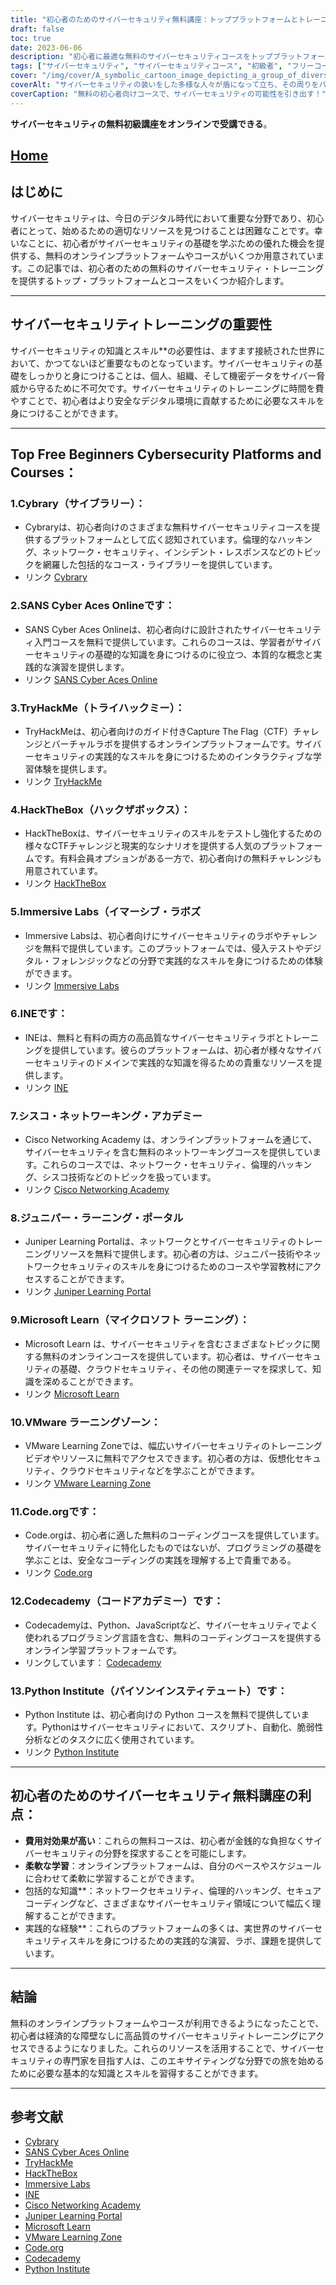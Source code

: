 ```yaml
---
title: "初心者のためのサイバーセキュリティ無料講座：トッププラットフォームとトレーニング"
draft: false
toc: true
date: 2023-06-06
description: "初心者に最適な無料のサイバーセキュリティコースをトッププラットフォームで発見し、この重要な分野への道を歩み始めましょう。"
tags: ["サイバーセキュリティ", "サイバーセキュリティコース", "初級者", "フリーコース", "オンラインプラットフォーム", "サイバーセキュリティトレーニング", "学習資源", "ネットワークセキュリティ", "倫理的ハッキング", "えんぎ", "実技", "実地体験", "サイバーセキュリティの基礎知識", "サイブラリー", "SANS Cyber Aces Online", "TryHackMe（トライハックミー", "ハックザボックス", "イマーシブ・ラボ", "アイエヌイー", "シスコネットワーキングアカデミー", "ジュニパー・ラーニング・ポータル", "Microsoft Learn", "VMware Learning Zone", "コード・オルグ", "コーデカデミー", "パイソンインスティテュート", "コスト・オブ・ラーニング", "だんりょくきょういく", "博識", "サイバーセキュリティの実地経験"]
cover: "/img/cover/A_symbolic_cartoon_image_depicting_a_group_of_diverse_indiv.png"
coverAlt: "サイバーセキュリティの装いをした多様な人々が盾になって立ち、その周りをバイナリーコードとロックアイコンが取り囲む様子を描いたシンボリックな漫画画像で、デジタル領域での結束と保護の重要性を強調しています。"
coverCaption: "無料の初心者向けコースで、サイバーセキュリティの可能性を引き出す！"
---
```


**サイバーセキュリティの無料初級講座をオンラインで受講できる**。

## [Home](/cyber-security-career-playbook-start/)

## はじめに
サイバーセキュリティは、今日のデジタル時代において重要な分野であり、初心者にとって、始めるための適切なリソースを見つけることは困難なことです。幸いなことに、初心者がサイバーセキュリティの基礎を学ぶための優れた機会を提供する、無料のオンラインプラットフォームやコースがいくつか用意されています。この記事では、初心者のための無料のサイバーセキュリティ・トレーニングを提供するトップ・プラットフォームとコースをいくつか紹介します。

______

## サイバーセキュリティトレーニングの重要性
サイバーセキュリティの知識とスキル**の必要性は、ますます接続された世界において、かつてないほど重要なものとなっています。サイバーセキュリティの基礎をしっかりと身につけることは、個人、組織、そして機密データをサイバー脅威から守るために不可欠です。サイバーセキュリティのトレーニングに時間を費やすことで、初心者はより安全なデジタル環境に貢献するために必要なスキルを身につけることができます。

______

## Top Free Beginners Cybersecurity Platforms and Courses：

### 1.Cybrary（サイブラリー）：
- Cybraryは、初心者向けのさまざまな無料サイバーセキュリティコースを提供するプラットフォームとして広く認知されています。倫理的なハッキング、ネットワーク・セキュリティ、インシデント・レスポンスなどのトピックを網羅した包括的なコース・ライブラリーを提供しています。
- リンク [Cybrary](https://www.cybrary.it/)

### 2.SANS Cyber Aces Onlineです：
- SANS Cyber Aces Onlineは、初心者向けに設計されたサイバーセキュリティ入門コースを無料で提供しています。これらのコースは、学習者がサイバーセキュリティの基礎的な知識を身につけるのに役立つ、本質的な概念と実践的な演習を提供します。
- リンク [SANS Cyber Aces Online](https://www.cyberaces.org/)

### 3.TryHackMe（トライハックミー）：
- TryHackMeは、初心者向けのガイド付きCapture The Flag（CTF）チャレンジとバーチャルラボを提供するオンラインプラットフォームです。サイバーセキュリティの実践的なスキルを身につけるためのインタラクティブな学習体験を提供します。
- リンク [TryHackMe](https://tryhackme.com/signup?referrer=5f651e437af6815dfbc2ab56)

### 4.HackTheBox（ハックザボックス）：
- HackTheBoxは、サイバーセキュリティのスキルをテストし強化するための様々なCTFチャレンジと現実的なシナリオを提供する人気のプラットフォームです。有料会員オプションがある一方で、初心者向けの無料チャレンジも用意されています。
- リンク [HackTheBox](https://www.hackthebox.eu/)

### 5.Immersive Labs（イマーシブ・ラボズ
- Immersive Labsは、初心者向けにサイバーセキュリティのラボやチャレンジを無料で提供しています。このプラットフォームでは、侵入テストやデジタル・フォレンジックなどの分野で実践的なスキルを身につけるための体験ができます。
- リンク [Immersive Labs](https://www.immersivelabs.com/)

### 6.INEです：
- INEは、無料と有料の両方の高品質なサイバーセキュリティラボとトレーニングを提供しています。彼らのプラットフォームは、初心者が様々なサイバーセキュリティのドメインで実践的な知識を得るための貴重なリソースを提供します。
- リンク [INE](https://ine.com/)

### 7.シスコ・ネットワーキング・アカデミー
- Cisco Networking Academy は、オンラインプラットフォームを通じて、サイバーセキュリティを含む無料のネットワーキングコースを提供しています。これらのコースでは、ネットワーク・セキュリティ、倫理的ハッキング、シスコ技術などのトピックを扱っています。
- リンク [Cisco Networking Academy](https://www.cisco.com/c/m/en_sg/partners/cisco-networking-academy/index.html)

### 8.ジュニパー・ラーニング・ポータル
- Juniper Learning Portalは、ネットワークとサイバーセキュリティのトレーニングリソースを無料で提供します。初心者の方は、ジュニパー技術やネットワークセキュリティのスキルを身につけるためのコースや学習教材にアクセスすることができます。
- リンク [Juniper Learning Portal](https://learningportal.juniper.net/juniper/default.aspx)

### 9.Microsoft Learn（マイクロソフト ラーニング）：
- Microsoft Learn は、サイバーセキュリティを含むさまざまなトピックに関する無料のオンラインコースを提供しています。初心者は、サイバーセキュリティの基礎、クラウドセキュリティ、その他の関連テーマを探求して、知識を深めることができます。
- リンク [Microsoft Learn](https://docs.microsoft.com/en-us/learn/)

### 10.VMware ラーニングゾーン：
- VMware Learning Zoneでは、幅広いサイバーセキュリティのトレーニングビデオやリソースに無料でアクセスできます。初心者の方は、仮想化セキュリティ、クラウドセキュリティなどを学ぶことができます。
- リンク [VMware Learning Zone](https://www.vmware.com/education-services/learning-zone.html)

### 11.Code.orgです：
- Code.orgは、初心者に適した無料のコーディングコースを提供しています。サイバーセキュリティに特化したものではないが、プログラミングの基礎を学ぶことは、安全なコーディングの実践を理解する上で貴重である。
- リンク [Code.org](https://studio.code.org/courses)

### 12.Codecademy（コードアカデミー）です：
- Codecademyは、Python、JavaScriptなど、サイバーセキュリティでよく使われるプログラミング言語を含む、無料のコーディングコースを提供するオンライン学習プラットフォームです。
- リンクしています： [Codecademy](https://www.codecademy.com/)

### 13.Python Institute（パイソンインスティテュート）です：
- Python Institute は、初心者向けの Python コースを無料で提供しています。Pythonはサイバーセキュリティにおいて、スクリプト、自動化、脆弱性分析などのタスクに広く使用されています。
- リンク [Python Institute](https://pythoninstitute.org/free-python-courses/)

______

## 初心者のためのサイバーセキュリティ無料講座の利点：
- **費用対効果が高い**：これらの無料コースは、初心者が金銭的な負担なくサイバーセキュリティの分野を探求することを可能にします。
- **柔軟な学習**：オンラインプラットフォームは、自分のペースやスケジュールに合わせて柔軟に学習することができます。
- 包括的な知識**：ネットワークセキュリティ、倫理的ハッキング、セキュアコーディングなど、さまざまなサイバーセキュリティ領域について幅広く理解することができます。
- 実践的な経験**：これらのプラットフォームの多くは、実世界のサイバーセキュリティスキルを身につけるための実践的な演習、ラボ、課題を提供しています。

______

## 結論
無料のオンラインプラットフォームやコースが利用できるようになったことで、初心者は経済的な障壁なしに高品質のサイバーセキュリティトレーニングにアクセスできるようになりました。これらのリソースを活用することで、サイバーセキュリティの専門家を目指す人は、このエキサイティングな分野での旅を始めるために必要な基本的な知識とスキルを習得することができます。

______

## 参考文献
- [Cybrary](https://www.cybrary.it/)
- [SANS Cyber Aces Online](https://www.cyberaces.org/)
- [TryHackMe](https://tryhackme.com/signup?referrer=5f651e437af6815dfbc2ab56)
- [HackTheBox](https://www.hackthebox.eu/)
- [Immersive Labs](https://www.immersivelabs.com/)
- [INE](https://ine.com/)
- [Cisco Networking Academy](https://www.cisco.com/c/m/en_sg/partners/cisco-networking-academy/index.html)
- [Juniper Learning Portal](https://learningportal.juniper.net/juniper/default.aspx)
- [Microsoft Learn](https://docs.microsoft.com/en-us/learn/)
- [VMware Learning Zone](https://www.vmware.com/education-services/learning-zone.html)
- [Code.org](https://studio.code.org/courses)
- [Codecademy](https://www.codecademy.com/)
- [Python Institute](https://pythoninstitute.org/free-python-courses/)